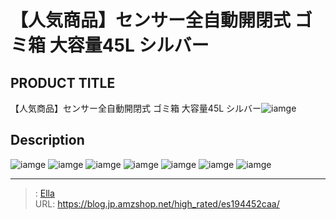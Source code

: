 # 【人気商品】センサー全自動開閉式 ゴミ箱 大容量45L シルバー


## PRODUCT TITLE 

【人気商品】センサー全自動開閉式 ゴミ箱 大容量45L シルバー![iamge](https://b2bfiles1.gigab2b.cn/image/wkseller/301/20211130_0c5c557877a6e8d6b55610980ef1a250.jpg)

## Description











![iamge](https://b2bfiles1.gigab2b.cn/image/wkseller/301/es194452/20200605_6b79af06ad989d5de4bd25d93c252dd3.jpg)
![iamge](https://b2bfiles1.gigab2b.cn/image/wkseller/301/es194452/20200605_9dd21d1fe9738a16252163ececb657fb.jpg)
![iamge](https://b2bfiles1.gigab2b.cn/image/wkseller/301/es194452/20200605_a6d8310fc477ca2ae108c5eae925b216.jpg)
![iamge](https://b2bfiles1.gigab2b.cn/image/wkseller/301/es194452/20200605_186803d42135aaf645a2d0c92f177c75.jpg)
![iamge](https://b2bfiles1.gigab2b.cn/image/wkseller/301/es194452/20200827_413c62c44b0c8c99e8e9cf4e94afe3b0.jpg)
![iamge](https://b2bfiles1.gigab2b.cn/image/wkseller/301/20211130_12b217e68cee99d479158aa1a7a144eb.jpg)
![iamge](https://b2bfiles1.gigab2b.cn/image/wkseller/301/20211130_d263674c1b9d4ab2308b84856d9bd5f8.jpg)


---

> : [Ella](https://blog.jp.amzshop.net/)  
> URL: https://blog.jp.amzshop.net/high_rated/es194452caa/  

